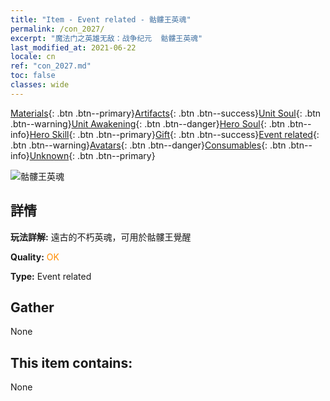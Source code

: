 ```yaml
---
title: "Item - Event related - 骷髏王英魂"
permalink: /con_2027/
excerpt: "魔法门之英雄无敌：战争纪元  骷髏王英魂"
last_modified_at: 2021-06-22
locale: cn
ref: "con_2027.md"
toc: false
classes: wide
---
```

 [Materials](/ItemsCN/){: .btn .btn--primary}[Artifacts](/ItemsCN/Artifacts/){: .btn .btn--success}[Unit Soul](/ItemsCN/UnitSoul/){: .btn .btn--warning}[Unit Awakening](/ItemsCN/UnitAwakening/){: .btn .btn--danger}[Hero Soul](/ItemsCN/HeroSoul/){: .btn .btn--info}[Hero Skill](/ItemsCN/HeroSkill/){: .btn .btn--primary}[Gift](/ItemsCN/Gift/){: .btn .btn--success}[Event related](/ItemsCN/Events/){: .btn .btn--warning}[Avatars](/ItemsCN/Avatars/){: .btn .btn--danger}[Consumables](/ItemsCN/Consumables/){: .btn .btn--info}[Unknown](/ItemsCN/Unknown/){: .btn .btn--primary}

 ![骷髏王英魂](/images/t/juexing_301.png)

## 詳情
 **玩法詳解:** 遠古的不朽英魂，可用於骷髏王覺醒

 **Quality:** <span style="color: #FF8C00">OK</span>

 **Type:** Event related

## Gather

  None

## This item contains:

  None

